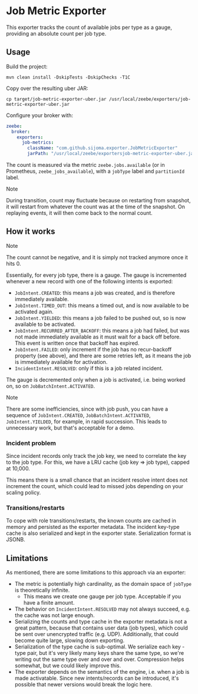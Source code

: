 # Job Metric Exporter

This exporter tracks the count of available jobs per type as a gauge,
providing an absolute count per job type.

## Usage

Build the project:

```shell
mvn clean install -DskipTests -DskipChecks -T1C
```

Copy over the resulting uber JAR:

```shell
cp target/job-metric-exporter-uber.jar /usr/local/zeebe/exporters/job-metric-exporter-uber.jar
```

Configure your broker with:

```yaml
zeebe:
  broker:
    exporters:
      job-metrics:
        className: "com.github.sijoma.exporter.JobMetricExporter"
        jarPath: "/usr/local/zeebe/exportersjob-metric-exporter-uber.jar" 
```

The count is measured via the metric `zeebe.jobs.available` (or in
Prometheus, `zeebe_jobs_available`), with a `jobType` label and
`partitionId` label.

> [!Note]
> During transition, count may fluctuate because on restarting from snapshot,
> it will restart from whatever the count was at the time of the snapshot. On
> replaying events, it will then come back to the normal count.

## How it works

> [!Note]
> The count cannot be negative, and it is simply not tracked anymore once it hits 0.

Essentially, for every job type, there is a gauge. The gauge is incremented
whenever a new record with one of the following intents is exported:

- `JobIntent.CREATED`: this means a job was created, and is therefore
  immediately available.
- `JobIntent.TIMED_OUT`: this means a timed out, and is now available to be
  activated again.
- `JobIntent.YIELDED`: this means a job failed to be pushed out, so is now
  available to be activated.
- `JobIntent.RECURRED_AFTER_BACKOFF`: this means a job had failed, but was not
  made immediately available as it must wait for a back off before. This event
  is written once that backoff has expired.
- `JobIntent.FAILED`: only increment if the job has no recur-backoff property
  (see above), and there are some retries left, as it means the job is immediately
  available for activation.
- `IncidentIntent.RESOLVED`: only if this is a job related incident.

The gauge is decremented only when a job is activated, i.e. being worked on,
so on `JobBatchIntent.ACTIVATED`.

> [!Note]
> There are some inefficiencies, since with job push, you can have a sequence of
> `JobIntent.CREATED`, `JobBatchIntent.ACTIVATED`, `JobIntent.YIELDED`, for example,
> in rapid succession. This leads to unnecessary work, but that's acceptable for a demo.

### Incident problem

Since incident records only track the job key, we need to correlate the key to the job
type. For this, we have a LRU cache (job key => job type), capped at 10,000.

This means there is a small chance that an incident resolve intent does not increment
the count, which could lead to missed jobs depending on your scaling policy.

### Transitions/restarts

To cope with role transitions/restarts, the known counts are cached in memory and
persisted as the exporter metadata. The incident key-type cache is also serialized
and kept in the exporter state. Serialization format is JSONB.

## Limitations

As mentioned, there are some limitations to this approach via an exporter:

- The metric is potentially high cardinality, as the domain space of `jobType` is
  theoretically infinite.
    - This means we create one gauge per job type. Acceptable if you have a finite amount.
- The behavior on `IncidentIntent.RESOLVED` may not always succeed, e.g. the cache was
  not large enough.
- Serializing the counts and type cache in the exporter metadata is not a great pattern, because that
  contains user data (job types), which could be sent over unencrypted traffic (e.g. UDP). Additionally,
  that could become quite large, slowing down exporting.
- Serialization of the type cache is sub-optimal. We serialize each key - type pair,
  but it's very likely many keys share the same type, so we're writing out the same type
  over and over and over. Compression helps somewhat, but we could likely improve this.
- The exporter depends on the semantics of the engine, i.e. when a job is made activatable.
  Since new intents/records can be introduced, it's possible that newer versions would break
  the logic here.
 